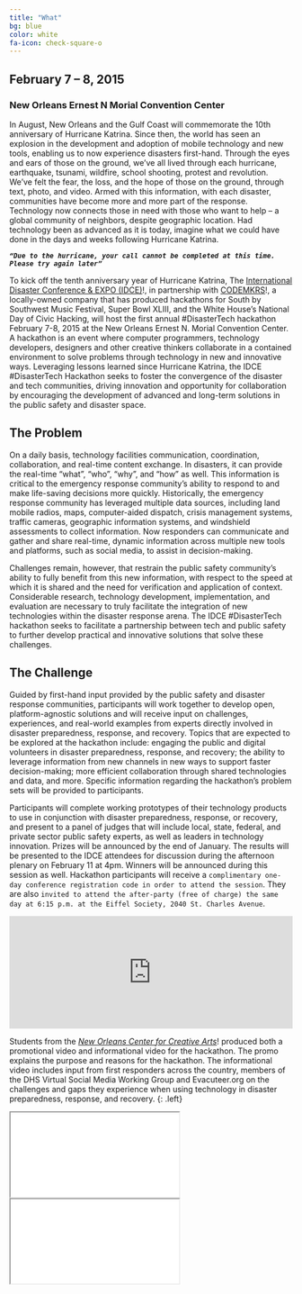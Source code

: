 ```yaml
---
title: "What"
bg: blue
color: white
fa-icon: check-square-o
---
```


## February 7 – 8, 2015
### New Orleans Ernest N Morial Convention Center

In August, New Orleans and the Gulf Coast will commemorate the 10th anniversary of Hurricane Katrina. Since then, the world has seen an explosion in the development and adoption of mobile technology and new tools, enabling us to now experience disasters first-hand. Through the eyes and ears of those on the ground, we’ve all lived through each hurricane, earthquake, tsunami, wildfire, school shooting, protest and revolution. We’ve felt the fear, the loss, and the hope of those on the ground, through text, photo, and video. Armed with this information, with each disaster, communities have become more and more part of the response. Technology now connects those in need with those who want to help – a global community of neighbors, despite geographic location. Had technology been as advanced as it is today, imagine what we could have done in the days and weeks following Hurricane Katrina.

***`“Due to the hurricane, your call cannot be completed at this time. Please try again later”`***


To kick off the tenth anniversary year of Hurricane Katrina, The [International Disaster Conference & EXPO (IDCE)](http://internationaldisasterconference.com/disastertech-hackathon)!, in partnership with [CODEMKRS](https://codemkrs.com/)!, a locally-owned company that has produced hackathons for South by Southwest Music Festival, Super Bowl XLIII, and the White House’s National Day of Civic Hacking, will host the first annual #DisasterTech hackathon February 7-8, 2015 at the New Orleans Ernest N. Morial Convention Center. A hackathon is an event where computer programmers, technology developers, designers and other creative thinkers collaborate in a contained environment to solve problems through technology in new and innovative ways. Leveraging lessons learned since Hurricane Katrina, the IDCE #DisasterTech Hackathon seeks to foster the convergence of the disaster and tech communities, driving innovation and opportunity for collaboration by encouraging the development of advanced and long-term solutions in the public safety and disaster space.

## The Problem
On a daily basis, technology facilities communication, coordination, collaboration, and real-time content exchange. In disasters, it can provide the real-time “what”, “who”, “why”, and “how” as well. This information is critical to the emergency response community’s ability to respond to and make life-saving decisions more quickly. Historically, the emergency response community has leveraged multiple data sources, including land mobile radios, maps, computer-aided dispatch, crisis management systems, traffic cameras, geographic information systems, and windshield assessments to collect information. Now responders can communicate and gather and share real-time, dynamic information across multiple new tools and platforms, such as social media, to assist in decision-making.

Challenges remain, however, that restrain the public safety community’s ability to fully benefit from this new information, with respect to the speed at which it is shared and the need for verification and application of context. Considerable research, technology development, implementation, and evaluation are necessary to truly facilitate the integration of new technologies within the disaster response arena. The IDCE #DisasterTech hackathon seeks to facilitate a partnership between tech and public safety to further develop practical and innovative solutions that solve these challenges.

## The Challenge
Guided by first-hand input provided by the public safety and disaster response communities, participants will work together to develop open, platform-agnostic solutions and will receive input on challenges, experiences, and real-world examples from experts directly involved in disaster preparedness, response, and recovery. Topics that are expected to be explored at the hackathon include: engaging the public and digital volunteers in disaster preparedness, response, and recovery; the ability to leverage information from new channels in new ways to support faster decision-making; more efficient collaboration through shared technologies and data, and more. Specific information regarding the hackathon’s problem sets will be provided to participants.

Participants will complete working prototypes of their technology products to use in conjunction with disaster preparedness, response, or recovery, and present to a panel of judges that will include local, state, federal, and private sector public safety experts, as well as leaders in technology innovation. Prizes will be announced by the end of January. The results will be presented to the IDCE attendees for discussion during the afternoon plenary on February 11 at 4pm. Winners will be announced during this session as well. Hackathon participants will receive a `complimentary one-day conference registration code in order to attend the session`. They are also `invited to attend the after-party (free of charge) the same day at 6:15 p.m. at the Eiffel Society, 2040 St. Charles Avenue`.


<iframe width="100%" height="200" frameborder="0" scrolling="no" marginheight="0" marginwidth="0" src="http://vusa.maps.arcgis.com/apps/Embed/index.html?webmap=8036d4e6328b475f9d7fda9b2a4d0705&amp;extent=-90.0777,29.9358,-90.0513,29.9514&amp;scale=false&amp;theme=light&amp;marker=-90.065;29.944;;;https%3A%2F%2Fdl.dropboxusercontent.com%2Fu%2F734069%2Ficons%2FDisasterTechHackathon.png"></iframe>

<!--add details on location / facilities. food availability. internet. power. etc. -->
Students from the [*New Orleans Center for Creative Arts*](http://www.nocca.com/)! produced both a promotional video and informational video for the hackathon. The promo explains the purpose and reasons for the hackathon. The informational video includes input from first responders across the country, members of the DHS Virtual Social Media Working Group and Evacuteer.org on the challenges and gaps they experience when using technology in disaster preparedness, response, and recovery.
{: .left}
<div class="icontain"><iframe src="//www.youtube.com/embed/T0c7o-Xx9nQ" allowfullscreen></iframe></div>

<div class="icontain"><iframe src="//www.youtube.com/embed/gWNZOvbnJbM" allowfullscreen></iframe></div>
